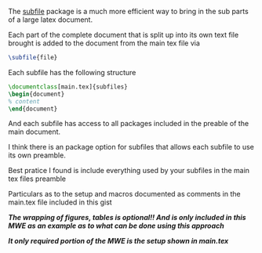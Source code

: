 The [subfile]({http://ftp.math.purdue.edu/mirrors/ctan.org/macros/latex/contrib/subfiles/subfiles.pdf) package is a much more efficient way to bring in the sub parts of a large latex document.

Each part of the complete document that is split up into its own text file brought is added to the document from the main tex file via  
```tex
\subfile{file} 
```

Each subfile has the following structure
```tex
\documentclass[main.tex]{subfiles}
\begin{document}
% content
\end{document}
```

And each subfile has access to all packages included in the preable of the main document.

I think there is an package option for subfiles that allows each subfile to use its own preamble. 

Best pratice I found is include everything used by your subfiles in the main tex files preamble

Particulars as to the setup and macros documented as comments in the main.tex file included in this gist

***The wrapping of figures, tables is optional!! And is only included in this MWE as an example as to what can be done using this approach***

***It only required portion of the MWE is the setup shown in main.tex*** 
